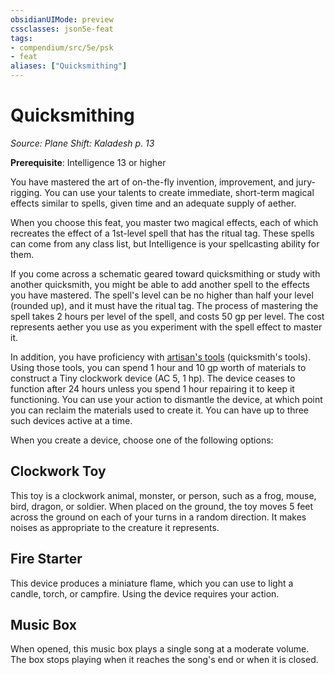 ```yaml
---
obsidianUIMode: preview
cssclasses: json5e-feat
tags:
- compendium/src/5e/psk
- feat
aliases: ["Quicksmithing"]
---
```

# Quicksmithing
*Source: Plane Shift: Kaladesh p. 13*  

**Prerequisite**: Intelligence 13 or higher

You have mastered the art of on-the-fly invention, improvement, and jury-rigging. You can use your talents to create immediate, short-term magical effects similar to spells, given time and an adequate supply of aether.

When you choose this feat, you master two magical effects, each of which recreates the effect of a 1st-level spell that has the ritual tag. These spells can come from any class list, but Intelligence is your spellcasting ability for them.

If you come across a schematic geared toward quicksmithing or study with another quicksmith, you might be able to add another spell to the effects you have mastered. The spell's level can be no higher than half your level (rounded up), and it must have the ritual tag. The process of mastering the spell takes 2 hours per level of the spell, and costs 50 gp per level. The cost represents aether you use as you experiment with the spell effect to master it.

In addition, you have proficiency with [artisan's tools](2-Mechanics/CLI/items/artisans-tools.md) (quicksmith's tools). Using those tools, you can spend 1 hour and 10 gp worth of materials to construct a Tiny clockwork device (AC 5, 1 hp). The device ceases to function after 24 hours unless you spend 1 hour repairing it to keep it functioning. You can use your action to dismantle the device, at which point you can reclaim the materials used to create it. You can have up to three such devices active at a time.

When you create a device, choose one of the following options:

## Clockwork Toy

This toy is a clockwork animal, monster, or person, such as a frog, mouse, bird, dragon, or soldier. When placed on the ground, the toy moves 5 feet across the ground on each of your turns in a random direction. It makes noises as appropriate to the creature it represents.

## Fire Starter

This device produces a miniature flame, which you can use to light a candle, torch, or campfire. Using the device requires your action.

## Music Box

When opened, this music box plays a single song at a moderate volume. The box stops playing when it reaches the song's end or when it is closed.
